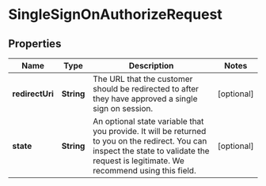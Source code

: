 
# SingleSignOnAuthorizeRequest

## Properties
Name | Type | Description | Notes
------------ | ------------- | ------------- | -------------
**redirectUri** | **String** | The URL that the customer should be redirected to after they have approved a single sign on session. |  [optional]
**state** | **String** | An optional state variable that you provide.  It will be returned to you on the redirect.  You can inspect the state to validate the request is legitimate.  We recommend using this field. |  [optional]



